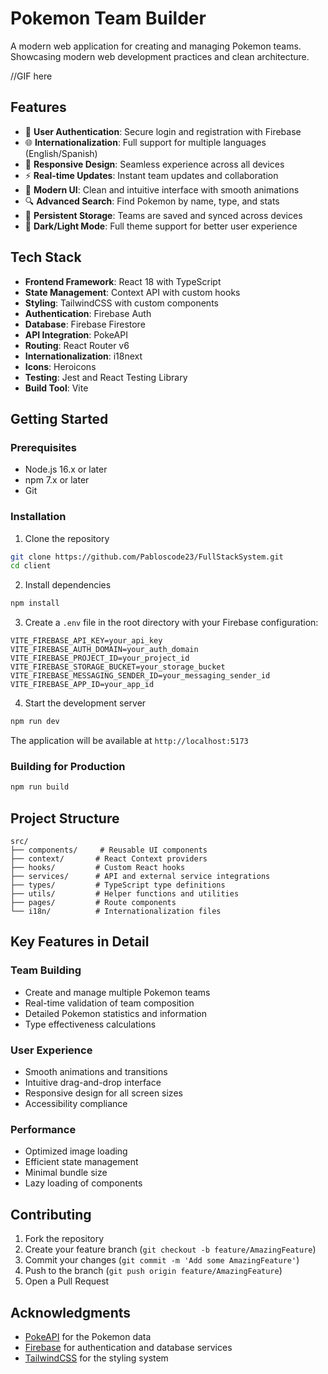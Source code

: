 # Pokemon Team Builder

A modern web application for creating and managing Pokemon teams. Showcasing modern web development practices and clean architecture.

//GIF here

## Features

- 🔐 **User Authentication**: Secure login and registration with Firebase
- 🌐 **Internationalization**: Full support for multiple languages (English/Spanish)
- 📱 **Responsive Design**: Seamless experience across all devices
- ⚡ **Real-time Updates**: Instant team updates and collaboration
- 🎨 **Modern UI**: Clean and intuitive interface with smooth animations
- 🔍 **Advanced Search**: Find Pokemon by name, type, and stats
- 💾 **Persistent Storage**: Teams are saved and synced across devices
- 🌙 **Dark/Light Mode**: Full theme support for better user experience

## Tech Stack

- **Frontend Framework**: React 18 with TypeScript
- **State Management**: Context API with custom hooks
- **Styling**: TailwindCSS with custom components
- **Authentication**: Firebase Auth
- **Database**: Firebase Firestore
- **API Integration**: PokeAPI
- **Routing**: React Router v6
- **Internationalization**: i18next
- **Icons**: Heroicons
- **Testing**: Jest and React Testing Library
- **Build Tool**: Vite

## Getting Started

### Prerequisites

- Node.js 16.x or later
- npm 7.x or later
- Git

### Installation

1. Clone the repository
```bash
git clone https://github.com/Pabloscode23/FullStackSystem.git
cd client
```

2. Install dependencies
```bash
npm install
```

3. Create a `.env` file in the root directory with your Firebase configuration:
```env
VITE_FIREBASE_API_KEY=your_api_key
VITE_FIREBASE_AUTH_DOMAIN=your_auth_domain
VITE_FIREBASE_PROJECT_ID=your_project_id
VITE_FIREBASE_STORAGE_BUCKET=your_storage_bucket
VITE_FIREBASE_MESSAGING_SENDER_ID=your_messaging_sender_id
VITE_FIREBASE_APP_ID=your_app_id
```

4. Start the development server
```bash
npm run dev
```

The application will be available at `http://localhost:5173`

### Building for Production

```bash
npm run build
```

## Project Structure

```
src/
├── components/     # Reusable UI components
├── context/       # React Context providers
├── hooks/         # Custom React hooks
├── services/      # API and external service integrations
├── types/         # TypeScript type definitions
├── utils/         # Helper functions and utilities
├── pages/         # Route components
└── i18n/          # Internationalization files
```

## Key Features in Detail

### Team Building
- Create and manage multiple Pokemon teams
- Real-time validation of team composition
- Detailed Pokemon statistics and information
- Type effectiveness calculations

### User Experience
- Smooth animations and transitions
- Intuitive drag-and-drop interface
- Responsive design for all screen sizes
- Accessibility compliance

### Performance
- Optimized image loading
- Efficient state management
- Minimal bundle size
- Lazy loading of components

## Contributing

1. Fork the repository
2. Create your feature branch (`git checkout -b feature/AmazingFeature`)
3. Commit your changes (`git commit -m 'Add some AmazingFeature'`)
4. Push to the branch (`git push origin feature/AmazingFeature`)
5. Open a Pull Request

## Acknowledgments

- [PokeAPI](https://pokeapi.co/) for the Pokemon data
- [Firebase](https://firebase.google.com/) for authentication and database services
- [TailwindCSS](https://tailwindcss.com/) for the styling system